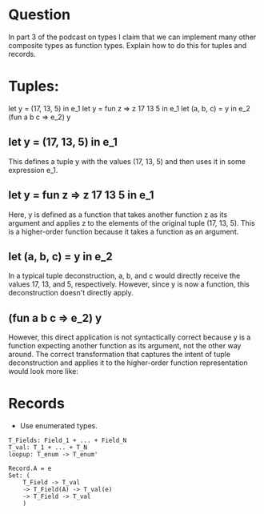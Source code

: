 # Question
In part 3 of the podcast on types I claim that we can implement many other composite
types as function types. Explain how to do this for tuples and records.

# Tuples:
let y = (17, 13, 5) in e_1
    let y = fun z => z 17 13 5 in e_1
        let (a, b, c) = y in e_2
            (fun a b c => e_2) y

## let y = (17, 13, 5) in e_1
This defines a tuple y with the values (17, 13, 5) and then uses it in some expression e_1.

## let y = fun z => z 17 13 5 in e_1
Here, y is defined as a function that takes another function z as its argument and applies z to the elements of the original tuple (17, 13, 5). This is a higher-order function because it takes a function as an argument.

## let (a, b, c) = y in e_2
In a typical tuple deconstruction, a, b, and c would directly receive the values 17, 13, and 5, respectively. However, since y is now a function, this deconstruction doesn't directly apply.

## (fun a b c => e_2) y
However, this direct application is not syntactically correct because y is a function expecting another function as its argument, not the other way around. The correct transformation that captures the intent of tuple deconstruction and applies it to the higher-order function representation would look more like:

# Records
* Use enumerated types.

```
T_Fields: Field_1 + ... + Field_N
T_val: T_1 + ... + T_N
loopup: T_enum -> T_enum'

Record.A = e
Set: (
    T_Field -> T_val 
    -> T_Field(A) -> T_val(e)
    -> T_Field -> T_val
    )
```